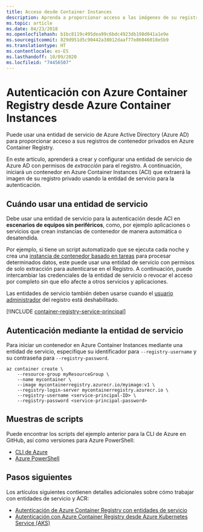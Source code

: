 ```yaml
---
title: Acceso desde Container Instances
description: Aprenda a proporcionar acceso a las imágenes de su registro de contenedor privado desde Azure Container Instances mediante una entidad de servicio de Azure Active Directory.
ms.topic: article
ms.date: 04/23/2018
ms.openlocfilehash: b1bc8119c495dea99c6bdc4923db198d041a1e9e
ms.sourcegitcommit: 829d951d5c90442a38012daaf77e86046018e5b9
ms.translationtype: HT
ms.contentlocale: es-ES
ms.lasthandoff: 10/09/2020
ms.locfileid: "74456507"
---
```

# <a name="authenticate-with-azure-container-registry-from-azure-container-instances"></a>Autenticación con Azure Container Registry desde Azure Container Instances

Puede usar una entidad de servicio de Azure Active Directory (Azure AD) para proporcionar acceso a sus registros de contenedor privados en Azure Container Registry.

En este artículo, aprenderá a crear y configurar una entidad de servicio de Azure AD con permisos de *extracción* para el registro. A continuación, iniciará un contenedor en Azure Container Instances (ACI) que extraerá la imagen de su registro privado usando la entidad de servicio para la autenticación.

## <a name="when-to-use-a-service-principal"></a>Cuándo usar una entidad de servicio

Debe usar una entidad de servicio para la autenticación desde ACI en **escenarios de equipos sin periféricos**, como, por ejemplo aplicaciones o servicios que crean instancias de contenedor de manera automática o desatendida.

Por ejemplo, si tiene un script automatizado que se ejecuta cada noche y crea una [instancia de contenedor basado en tareas](../container-instances/container-instances-restart-policy.md) para procesar determinados datos, este puede usar una entidad de servicio con permisos de solo extracción para autenticarse en el Registro. A continuación, puede intercambiar las credenciales de la entidad de servicio o revocar el acceso por completo sin que ello afecte a otros servicios y aplicaciones.

Las entidades de servicio también deben usarse cuando el [usuario administrador](container-registry-authentication.md#admin-account) del registro está deshabilitado.

[!INCLUDE [container-registry-service-principal](../../includes/container-registry-service-principal.md)]

## <a name="authenticate-using-the-service-principal"></a>Autenticación mediante la entidad de servicio

Para iniciar un contenedor en Azure Container Instances mediante una entidad de servicio, especifique su identificador para `--registry-username` y su contraseña para `--registry-password`.

```azurecli-interactive
az container create \
    --resource-group myResourceGroup \
    --name mycontainer \
    --image mycontainerregistry.azurecr.io/myimage:v1 \
    --registry-login-server mycontainerregistry.azurecr.io \
    --registry-username <service-principal-ID> \
    --registry-password <service-principal-password>
```

## <a name="sample-scripts"></a>Muestras de scripts

Puede encontrar los scripts del ejemplo anterior para la CLI de Azure en GitHub, así como versiones para Azure PowerShell:

* [CLI de Azure][acr-scripts-cli]
* [Azure PowerShell][acr-scripts-psh]

## <a name="next-steps"></a>Pasos siguientes

Los artículos siguientes contienen detalles adicionales sobre cómo trabajar con entidades de servicio y ACR:

* [Autenticación de Azure Container Registry con entidades de servicio](container-registry-auth-service-principal.md)
* [Autenticación con Azure Container Registry desde Azure Kubernetes Service (AKS)](../aks/cluster-container-registry-integration.md)

<!-- IMAGES -->

<!-- LINKS - External -->
[acr-scripts-cli]: https://github.com/Azure/azure-docs-cli-python-samples/tree/master/container-registry
[acr-scripts-psh]: https://github.com/Azure/azure-docs-powershell-samples/tree/master/container-registry

<!-- LINKS - Internal -->
